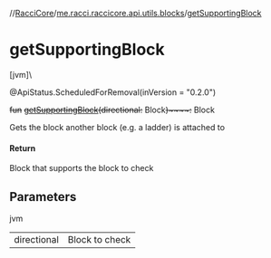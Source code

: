 //[RacciCore](../../index.md)/[me.racci.raccicore.api.utils.blocks](index.md)/[getSupportingBlock](get-supporting-block.md)

# getSupportingBlock

[jvm]\

@ApiStatus.ScheduledForRemoval(inVersion = "0.2.0")

~~fun~~ [~~getSupportingBlock~~](get-supporting-block.md)~~(~~~~directional~~~~:~~ Block~~)~~~~:~~ Block

Gets the block another block (e.g. a ladder) is attached to

#### Return

Block that supports the block to check

## Parameters

jvm

| | |
|---|---|
| directional | Block to check |
